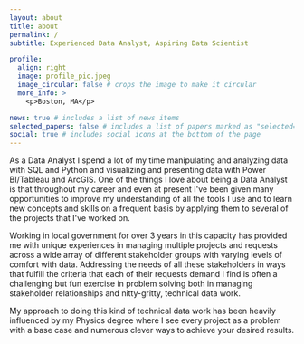 ```yaml
---
layout: about
title: about
permalink: /
subtitle: Experienced Data Analyst, Aspiring Data Scientist

profile:
  align: right
  image: profile_pic.jpeg
  image_circular: false # crops the image to make it circular
  more_info: >
    <p>Boston, MA</p>

news: true # includes a list of news items
selected_papers: false # includes a list of papers marked as "selected={true}"
social: true # includes social icons at the bottom of the page
---
```


As a Data Analyst I spend a lot of my time manipulating and analyzing data with SQL and Python and visualizing and presenting data with Power BI/Tableau and ArcGIS. One of the things I love about being a Data Analyst is that throughout my career and even at present I've been given many opportunities to improve my understanding of all the tools I use and to learn new concepts and skills on a frequent basis by applying them to several of the projects that I've worked on. 

Working in local government for over 3 years in this capacity has provided me with unique experiences in managing multiple projects and requests across a wide array of different stakeholder groups with varying levels of comfort with data. Addressing the needs of all these stakeholders in ways that fulfill the criteria that each of their requests demand I find is often a challenging but fun exercise in problem solving both in managing stakeholder relationships and nitty-gritty, technical data work.

My approach to doing this kind of technical data work has been heavily influenced by my Physics degree where I see every project as a problem with a base case and numerous clever ways to achieve your desired results.